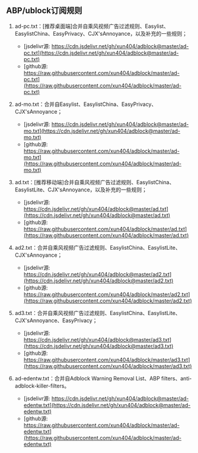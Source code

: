 ## ABP/ublock订阅规则
1. ad-pc.txt：[推荐桌面端]合并自乘风视频广告过滤规则、Easylist、EasylistChina、EasyPrivacy、CJX'sAnnoyance，以及补充的一些规则；

    - [jsdelivr源: https://cdn.jsdelivr.net/gh/xun404/adblock@master/ad-pc.txt](https://cdn.jsdelivr.net/gh/xun404/adblock@master/ad-pc.txt)
    - [github源: https://raw.githubusercontent.com/xun404/adblock/master/ad-pc.txt](https://raw.githubusercontent.com/xun404/adblock/master/ad-pc.txt)

1. ad-mo.txt：合并自Easylist、EasylistChina、EasyPrivacy、CJX'sAnnoyance；

    - [jsdelivr源: https://cdn.jsdelivr.net/gh/xun404/adblock@master/ad-mo.txt](https://cdn.jsdelivr.net/gh/xun404/adblock@master/ad-mo.txt)
    - [github源: https://raw.githubusercontent.com/xun404/adblock/master/ad-mo.txt](https://raw.githubusercontent.com/xun404/adblock/master/ad-mo.txt)

3. ad.txt：[推荐移动端]合并自乘风视频广告过滤规则、EasylistChina、EasylistLite、CJX'sAnnoyance，以及补充的一些规则；

    - [jsdelivr源: https://cdn.jsdelivr.net/gh/xun404/adblock@master/ad.txt](https://cdn.jsdelivr.net/gh/xun404/adblock@master/ad.txt)
    - [github源: https://raw.githubusercontent.com/xun404/adblock/master/ad.txt](https://raw.githubusercontent.com/xun404/adblock/master/ad.txt)

4. ad2.txt：合并自乘风视频广告过滤规则、EasylistChina、EasylistLite、CJX'sAnnoyance；

    - [jsdelivr源: https://cdn.jsdelivr.net/gh/xun404/adblock@master/ad2.txt](https://cdn.jsdelivr.net/gh/xun404/adblock@master/ad2.txt)
    - [github源: https://raw.githubusercontent.com/xun404/adblock/master/ad2.txt](https://raw.githubusercontent.com/xun404/adblock/master/ad2.txt)

5. ad3.txt：合并自乘风视频广告过滤规则、EasylistChina、EasylistLite、CJX'sAnnoyance、EasyPrivacy；

    - [jsdelivr源: https://cdn.jsdelivr.net/gh/xun404/adblock@master/ad3.txt](https://cdn.jsdelivr.net/gh/xun404/adblock@master/ad3.txt)
    - [github源: https://raw.githubusercontent.com/xun404/adblock/master/ad3.txt](https://raw.githubusercontent.com/xun404/adblock/master/ad3.txt)

6. ad-edentw.txt：合并自Adblock Warning Removal List、ABP filters、anti-adblock-killer-filters。

    - [jsdelivr源: https://cdn.jsdelivr.net/gh/xun404/adblock@master/ad-edentw.txt](https://cdn.jsdelivr.net/gh/xun404/adblock@master/ad-edentw.txt)
    - [github源: https://raw.githubusercontent.com/xun404/adblock/master/ad-edentw.txt](https://raw.githubusercontent.com/xun404/adblock/master/ad-edentw.txt)